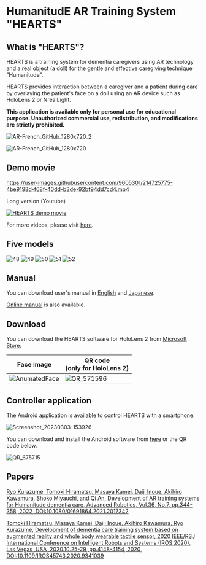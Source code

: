 # HumanitudE AR Training System "HEARTS"

## What is "HEARTS"?

HEARTS is a training system for dementia caregivers using AR technology and a real object (a doll) for the gentle and effective caregiving technique "Humanitude".

HEARTS provides interaction between a caregiver and a patient during care by overlaying the patient's face on a doll using an AR device such as HoloLens 2 or NrealLight. 

__This application is available only for personal use for educational purpose. Unauthorized commercial use, redistribution, and modifications are strictly prohibited.__

![AR-French_GitHub_1280x720_2](https://user-images.githubusercontent.com/9605301/204180448-e3231fe4-0e66-4d7d-8331-ff49840db125.png)

![AR-French_GitHub_1280x720](https://user-images.githubusercontent.com/9605301/204180650-bd0357b9-8eaa-453c-b879-4afaf15c86a3.png)

## Demo movie

https://user-images.githubusercontent.com/9605301/214725775-4be9198d-f68f-40dd-b3de-92bf94dd7cd4.mp4

Long version (Youtube)

[![HEARTS demo movie](http://img.youtube.com/vi/rGXSjZfx4Iw/0.jpg)](https://www.youtube.com/watch?v=rGXSjZfx4Iw)

For more videos, please visit [here](https://robotics.ait.kyushu-u.ac.jp/en/archives/research/care).

## Five models
![48](https://user-images.githubusercontent.com/9605301/229383787-13fe98c6-f22a-4084-81cd-9a01e1417128.png)
![49](https://user-images.githubusercontent.com/9605301/229383763-18ef822b-2791-4de7-9e62-cf8f970b2bda.png)
![50](https://user-images.githubusercontent.com/9605301/229383774-ebdb9deb-53bb-4630-9343-86d9e4408b7b.png)
![51](https://user-images.githubusercontent.com/9605301/229383779-bcd44f51-0768-4c12-bc11-a591be7a97ff.png)
![52](https://user-images.githubusercontent.com/9605301/229383782-59dfc593-e9ab-4fea-aad5-3dfe734f9d0b.png)

## Manual
You can download user's manual in [English](https://github.com/Kurazume/HEARTS/blob/main/HEARTS%204%20Manual.pdf) and [Japanese](https://github.com/Kurazume/HEARTS/blob/main/HEARTS%204%20Manual-J.pdf).

[Online manual](Manual.md) is also available.

## Download
You can download the HEARTS software for HoloLens 2 from [Microsoft Store](https://www.microsoft.com/store/apps/9NFZ609S2JW2).
<!--
Currently these links are restricted only for [registered users](<mailto:kurazume@ait.kyushu-u.ac.jp>).
[URL for animated face version](https://www.microsoft.com/store/apps/9NFZ609S2JW2)
![QR_570075 (1)](https://user-images.githubusercontent.com/9605301/204165332-efe682ce-5631-4044-bd98-e6ec1c5b3141.png)
-->

| Face image | QR code<br>(only for HoloLens 2) |
|-|-|
| ![AnumatedFace](https://user-images.githubusercontent.com/9605301/204179616-f3b4b5fe-b17a-4da4-9fe6-1f9883de869c.png) | ![QR_571596](https://github.com/Kurazume/HEARTS/assets/9605301/915b5b6f-f78a-41e7-8500-1e6160ad41c8) |

## Controller application
The Android application is available to control HEARTS with a smartphone.

![Screenshot_20230303-153926](https://user-images.githubusercontent.com/9605301/222649751-d9b37d19-c556-42ef-8075-c97c5365f0af.png)

You can download and install the Android software from [here](https://drive.google.com/file/d/1SQUuFJeqxvebNE6SUH-Ud8CIrFCJuF8f/view?usp=sharing) or the QR code below.

![QR_675715](https://user-images.githubusercontent.com/9605301/229997906-0fdb0ad6-7dd8-4281-ba30-979caf65d0cb.png)

## Papers
[Ryo Kurazume, Tomoki Hiramatsu, Masaya Kamei, Daiji Inoue, Akihiro Kawamura, Shoko Miyauchi, and Qi An, Development of AR training systems for Humanitude dementia care, Advanced Robotics, Vol.36, No.7, pp.344-358, 2022, DOI:10.1080/01691864.2021.2017342](https://doi.org/10.1080/01691864.2021.2017342)


[Tomoki Hiramatsu, Masaya Kamei, Daiji Inoue, Akihiro Kawamura, Ryo Kurazume, Development of dementia care training system based on augmented reality and whole body wearable tactile sensor, 2020 IEEE/RSJ International Conference on Intelligent Robots and Systems (IROS 2020), Las Vegas, USA, 2020.10.25-29, pp.4148-4154, 2020, DOI:10.1109/IROS45743.2020.9341039](https://ieeexplore.ieee.org/document/9341039)
